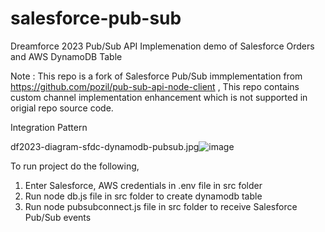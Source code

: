 # salesforce-pub-sub
Dreamforce 2023 Pub/Sub API Implemenation demo of Salesforce Orders and AWS DynamoDB Table

Note : This repo is a fork of Salesforce Pub/Sub immplementation from https://github.com/pozil/pub-sub-api-node-client , This repo contains custom channel implementation enhancement which is not supported in origial repo source code.

Integration Pattern

df2023-diagram-sfdc-dynamodb-pubsub.jpg![image](https://github.com/ramanathansj/salesforce-pub-sub/assets/881993/ebcf4674-d2e3-40a4-8c5d-fc94ae18f2e2)


To run project do the following,

1. Enter Salesforce, AWS credentials in .env file in src folder
2. Run node db.js file in src folder to create dynamodb table
3. Run node pubsubconnect.js file in src folder to receive Salesforce Pub/Sub events
